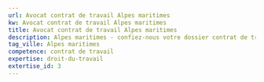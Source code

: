 ```yaml
---
url: Avocat contrat de travail Alpes maritimes
kw: Avocat contrat de travail Alpes maritimes
title: Avocat contrat de travail Alpes maritimes
description: Alpes maritimes - confiez-nous votre dossier contrat de travail
tag_ville: Alpes maritimes
competence: contrat de travail
expertise: droit-du-travail
extertise_id: 3
---
```

